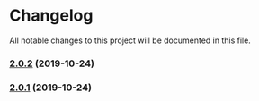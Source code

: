 # Changelog

All notable changes to this project will be documented in this file.

### [2.0.2](https://github.com/typepoint/typepoint/compare/v2.0.1...v2.0.2) (2019-10-24)

### [2.0.1](https://github.com/typepoint/typepoint/compare/v0.1.0...v2.0.1) (2019-10-24)
